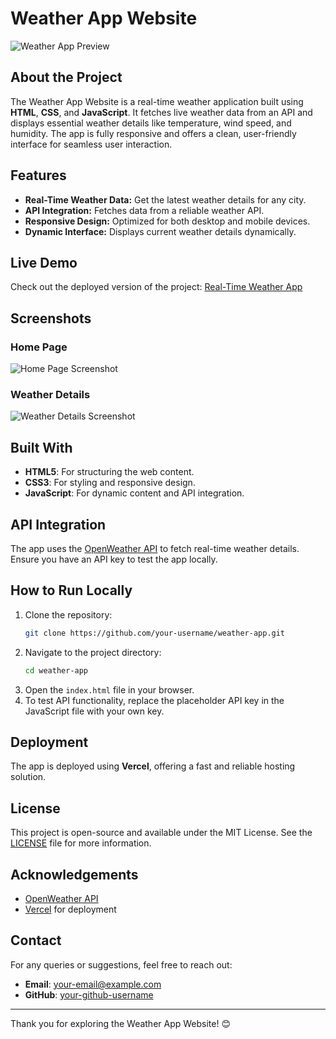 # Weather App Website

![Weather App Preview](https://via.placeholder.com/800x400?text=Weather+App+Preview)

## About the Project
The Weather App Website is a real-time weather application built using **HTML**, **CSS**, and **JavaScript**. It fetches live weather data from an API and displays essential weather details like temperature, wind speed, and humidity. The app is fully responsive and offers a clean, user-friendly interface for seamless user interaction.

## Features
- **Real-Time Weather Data:** Get the latest weather details for any city.
- **API Integration:** Fetches data from a reliable weather API.
- **Responsive Design:** Optimized for both desktop and mobile devices.
- **Dynamic Interface:** Displays current weather details dynamically.

## Live Demo
Check out the deployed version of the project: [Real-Time Weather App](https://real-time-weather-website.vercel.app)

## Screenshots
### Home Page
![Home Page Screenshot](https://via.placeholder.com/800x400?text=Home+Page+Screenshot)

### Weather Details
![Weather Details Screenshot](https://via.placeholder.com/800x400?text=Weather+Details+Screenshot)

## Built With
- **HTML5**: For structuring the web content.
- **CSS3**: For styling and responsive design.
- **JavaScript**: For dynamic content and API integration.

## API Integration
The app uses the [OpenWeather API](https://openweathermap.org/) to fetch real-time weather details. Ensure you have an API key to test the app locally.

## How to Run Locally
1. Clone the repository:
   ```bash
   git clone https://github.com/your-username/weather-app.git
   ```
2. Navigate to the project directory:
   ```bash
   cd weather-app
   ```
3. Open the `index.html` file in your browser.
4. To test API functionality, replace the placeholder API key in the JavaScript file with your own key.

## Deployment
The app is deployed using **Vercel**, offering a fast and reliable hosting solution.

## License
This project is open-source and available under the MIT License. See the [LICENSE](LICENSE) file for more information.

## Acknowledgements
- [OpenWeather API](https://openweathermap.org/)
- [Vercel](https://vercel.com/) for deployment

## Contact
For any queries or suggestions, feel free to reach out:
- **Email**: your-email@example.com
- **GitHub**: [your-github-username](https://github.com/your-github-username)

---
Thank you for exploring the Weather App Website! 😊
